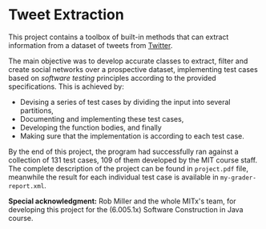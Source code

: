 # Tweet Extraction
This project contains a toolbox of built-in methods that can extract information from a dataset of tweets from [Twitter](https://twitter.com/).

The main objective was to develop accurate classes to extract, filter and create social networks over a prospective dataset, implementing test cases based on *software testing* principles according to the provided specifications. This is achieved by:

* Devising a series of test cases by dividing the input into several partitions,
* Documenting and implementing these test cases,
* Developing the function bodies, and finally
* Making sure that the implementation is according to each test case.

By the end of this project, the program had successfully ran against a collection of 131 test cases, 109 of them developed by the MIT course staff. The complete description of the project can be found in `project.pdf` file, meanwhile the result for each individual test case is available in `my-grader-report.xml`.

**Special acknowledgment:** Rob Miller and the whole MITx's team, for developing this project for the (6.005.1x) Software Construction in Java course. 
